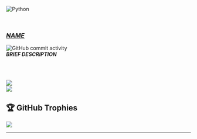 <!-- Badges https://github.com/inttter/md-badges -->
![Python](https://img.shields.io/badge/python-3670A0?style=plastic&logo=python&logoColor=ffdd54) 

<br>

<!-- Projects -->

### ***[NAME](LINK)***
![GitHub commit activity](https://img.shields.io/github/commit-activity/t/jakeshivers/REPO)  
***BRIEF DESCRIPTION***

<br>
<br>

<!-- Github Stats -->

![](https://github-readme-stats.vercel.app/api?username=jakeshivers&theme=radical&hide_border=false&include_all_commits=true&count_private=false)<br/>
![](https://github-readme-stats.vercel.app/api/top-langs/?username=jakeshivers&theme=radical&hide_border=false&include_all_commits=true&count_private=true&layout=compact)

## 🏆 GitHub Trophies

![](https://github-profile-trophy.vercel.app/?username=jakeshivers&theme=radical&no-frame=false&no-bg=true&margin-w=4)

---
